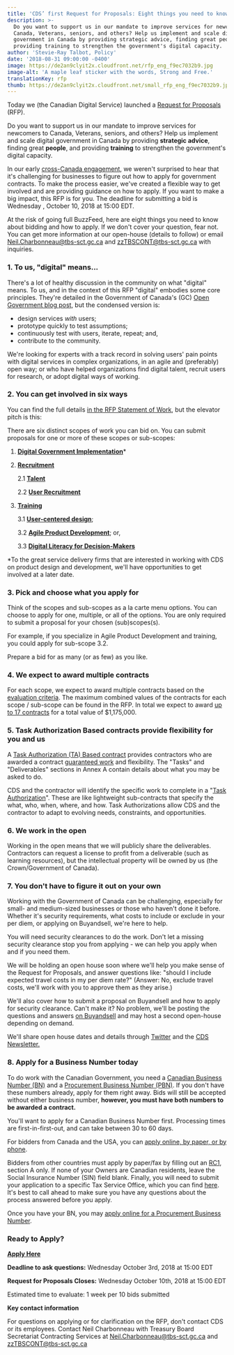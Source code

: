 ```yaml
---
title: 'CDS’ first Request for Proposals: Eight things you need to know'
description: >-
  Do you want to support us in our mandate to improve services for newcomers to
  Canada, Veterans, seniors, and others? Help us implement and scale digital
  government in Canada by providing strategic advice, finding great people, and
  providing training to strengthen the government's digital capacity.
author: 'Stevie-Ray Talbot, Policy'
date: '2018-08-31 09:00:00 -0400'
image: https://de2an9clyit2x.cloudfront.net/rfp_eng_f9ec7032b9.jpg
image-alt: 'A maple leaf sticker with the words, Strong and Free.'
translationKey: rfp
thumb: https://de2an9clyit2x.cloudfront.net/small_rfp_eng_f9ec7032b9.jpg
---
```


Today we (the Canadian Digital Service) launched a [Request for Proposals](https://buyandsell.gc.ca/procurement-data/tender-notice/PW-18-00841347) (RFP).

Do you want to support us in our mandate to improve services for newcomers to Canada, Veterans, seniors, and others? Help us implement and scale digital government in Canada by providing **strategic advice**, finding great **people**, and providing **training** to strengthen the government's digital capacity.

In our early [cross-Canada engagement](https://digital.canada.ca/beginning-the-conversation/full-report/#top), we weren't surprised to hear that it's challenging for businesses to figure out how to apply for government contracts. To make the process easier, we've created a flexible way to get involved and are providing guidance on how to apply. If you want to make a big impact, this RFP is for you. The deadline for submitting a bid is Wednesday , October 10, 2018 at 15:00 EDT.

At the risk of going full BuzzFeed, here are eight things you need to know about bidding and how to apply. If we don't cover your question, fear not. You can get more information at our open-house (details to follow) or email [Neil.Charbonneau@tbs-sct.gc.ca](mailto:Neil.Charbonneau@tbs-sct.gc.ca) and [zzTBSCONT@tbs-sct.gc.ca](mailto:zzTBSCONT@tbs-sct.gc.ca) with inquiries.


### 1. To us, "digital" means...

There's a lot of healthy discussion in the community on what "digital" means. To us, and in the context of this RFP "digital" embodies some core principles. They're detailed in the Government of Canada's (GC) [Open Government blog post](https://open.canada.ca/en/blog/digital-principles), but the condensed version is:



*   design services _with_ users;
*   prototype quickly to test assumptions;
*   continuously test with users, iterate, repeat; and,
*   contribute to the community.

We're looking for experts with a track record in solving users' pain points with digital services in complex organizations, in an agile and (preferably) open way; or who have helped organizations find digital talent, recruit users for research, or adopt digital ways of working.


### 2. You can get involved in six ways

You can find the full details [in the RFP Statement of Work](https://buyandsell.gc.ca/cds/public/2018/08/31/5f22b5c7f0a01471c25d49629bf1c584/19-130_rfp_eng.pdf#page=64), but the elevator pitch is this:

There are six distinct scopes of work you can bid on. You can submit proposals for one or more of these scopes or sub-scopes:



1.  **[Digital Government Implementation](https://buyandsell.gc.ca/cds/public/2018/08/31/5f22b5c7f0a01471c25d49629bf1c584/19-130_rfp_eng.pdf#page=66)***
1.  **[Recruitment](https://buyandsell.gc.ca/cds/public/2018/08/31/5f22b5c7f0a01471c25d49629bf1c584/19-130_rfp_eng.pdf#page=67)**

    2.1  **[Talent](https://buyandsell.gc.ca/cds/public/2018/08/31/5f22b5c7f0a01471c25d49629bf1c584/19-130_rfp_eng.pdf#page=67)**


    2.2  **[User Recruitment ](https://buyandsell.gc.ca/cds/public/2018/08/31/5f22b5c7f0a01471c25d49629bf1c584/19-130_rfp_eng.pdf#page=68)**

1.  **[Training](https://buyandsell.gc.ca/cds/public/2018/08/31/5f22b5c7f0a01471c25d49629bf1c584/19-130_rfp_eng.pdf#page=69)**

    3.1  **[User-centered design](https://buyandsell.gc.ca/cds/public/2018/08/31/5f22b5c7f0a01471c25d49629bf1c584/19-130_rfp_eng.pdf#page=69)**;


    3.2  **[Agile Product Development](https://buyandsell.gc.ca/cds/public/2018/08/31/5f22b5c7f0a01471c25d49629bf1c584/19-130_rfp_eng.pdf#page=69)**; or,


    3.3  **[Digital Literacy for Decision-Makers](https://buyandsell.gc.ca/cds/public/2018/08/31/5f22b5c7f0a01471c25d49629bf1c584/19-130_rfp_eng.pdf#page=69)**


*To the great service delivery firms that are interested in working with CDS on product design and development, we'll have opportunities to get involved at a later date.


### 3. Pick and choose what you apply for

Think of the scopes and sub-scopes as a la carte menu options. You can choose to apply for one, multiple, or all of the options. You are only required to submit a proposal for your chosen (sub)scopes(s).

For example, if you specialize in Agile Product Development and training, you could apply for sub-scope 3.2.

Prepare a bid for as many (or as few) as you like.


### 4. We expect to award multiple contracts

For each scope, we expect to award multiple contracts based on the [evaluation criteria](https://buyandsell.gc.ca/cds/public/2018/08/31/5f22b5c7f0a01471c25d49629bf1c584/19-130_rfp_eng.pdf#page=29). The maximum combined values of the contracts for each scope / sub-scope can be found in the RFP. In total we expect to award [up to 17 contracts](https://buyandsell.gc.ca/cds/public/2018/08/31/5f22b5c7f0a01471c25d49629bf1c584/19-130_rfp_eng.pdf#page=26) for a total value of $1,175,000.


### 5. Task Authorization Based contracts provide flexibility for you and us

A [Task Authorization (TA) Based contract](https://buyandsell.gc.ca/cds/public/2018/08/31/5f22b5c7f0a01471c25d49629bf1c584/19-130_rfp_eng.pdf#page=43) provides contractors who are awarded a contract [guaranteed work](https://buyandsell.gc.ca/cds/public/2018/08/31/5f22b5c7f0a01471c25d49629bf1c584/19-130_rfp_eng.pdf#page=44) and flexibility. The "Tasks" and "Deliverables" sections in Annex A contain details about what you may be asked to do.

CDS and the contractor will identify the specific work to complete in a "[Task Authorization](https://buyandsell.gc.ca/cds/public/2018/08/31/5f22b5c7f0a01471c25d49629bf1c584/19-130_rfp_eng.pdf#page=86)". These are like lightweight sub-contracts that specify the what, who, when, where, and how. Task Authorizations allow CDS and the contractor to adapt to evolving needs, constraints, and opportunities.


### 6. We work in the open


Working in the open means that we will publicly share the deliverables. Contractors can request a license to profit from a deliverable (such as learning resources), but the intellectual property will be owned by us (the Crown/Government of Canada).


### 7. You don't have to figure it out on your own

Working with the Government of Canada can be challenging, especially for small- and medium-sized businesses or those who haven't done it before. Whether it's security requirements, what costs to include or exclude in your per diem, or applying on Buyandsell, we're here to help.

You will need security clearances to do the work. Don't let a missing security clearance stop you from applying - we can help you apply when and if you need them.

We will be holding an open house soon where we'll help you make sense of the Request for Proposals, and answer questions like: "should I include expected travel costs in my per diem rate?" (Answer: No, exclude travel costs, we'll work with you to approve them as they arise.)

We'll also cover how to submit a proposal on Buyandsell and how to apply for security clearance. Can't make it? No problem, we'll be posting the questions and answers [on Buyandsell](https://buyandsell.gc.ca/procurement-data/tender-notice/PW-18-00841347) and may host a second open-house depending on demand.

We'll share open house dates and details through [Twitter](https://twitter.com/CDS_GC) and the [CDS Newsletter.](https://digital.canada.ca/#mc_embed_signup_scroll)


### 8. Apply for a Business Number today



To do work with the Canadian Government, you need a [Canadian Business Number (BN)](https://www.canada.ca/en/revenue-agency/services/tax/businesses/topics/registering-your-business/register.html) and a [Procurement Business Number (PBN)](https://srisupplier.contractscanada.gc.ca/index-eng.cfm?af=ZnVzZWFjdGlvbj1yZWdpc3Rlci5pbnRybyZpZD00&lang=eng). If you don't have these numbers already, apply for them right away. Bids will still be accepted without either business number, **however, you must have both numbers to be awarded a contract.**

You'll want to apply for a Canadian Business Number first. Processing times are first-in-first-out, and can take between 30 to 60 days.

For bidders from Canada and the USA, you can [apply online, by paper, or by phone](https://www.canada.ca/en/revenue-agency/services/tax/businesses/topics/registering-your-business/register.html).

Bidders from other countries must apply by paper/fax by filling out an [RC1](https://www.canada.ca/en/revenue-agency/services/forms-publications/forms/rc1.html), section A only. If none of your Owners are Canadian residents, leave the Social Insurance Number (SIN) field blank. Finally, you will need to submit your application to a specific Tax Service Office, which you can find [here](https://www.canada.ca/en/revenue-agency/corporate/contact-information/non-resident-gst-hst-enquiries.html). It's best to call ahead to make sure you have any questions about the process answered before you apply.

Once you have your BN, you may [apply online for a Procurement Business Number](https://srisupplier.contractscanada.gc.ca/index-eng.cfm?af=ZnVzZWFjdGlvbj1yZWdpc3Rlci5pbnRybyZpZD00&lang=eng).


### Ready to Apply?

**[Apply Here](https://buyandsell.gc.ca/procurement-data/tender-notice/PW-18-00841347)**


**Deadline to ask questions:** Wednesday October 3rd, 2018 at 15:00 EDT

**Request for Proposals Closes:** Wednesday October 10th, 2018 at 15:00 EDT

Estimated time to evaluate: 1 week per 10 bids submitted

**Key contact information**

For questions on applying or for clarification on the RFP, don't contact CDS or its employees. Contact Neil Charbonneau with Treasury Board Secretariat Contracting Services at [Neil.Charbonneau@tbs-sct.gc.ca](mailto:Neil.Charbonneau@tbs-sct.gc.ca) and [zzTBSCONT@tbs-sct.gc.ca](mailto:zzTBSCONT@tbs-sct.gc.ca)


